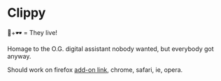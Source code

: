 Clippy
======

📎+🕶️ = They live!

Homage to the O.G. digital assistant nobody wanted, but everybody got anyway.

Should work on firefox [add-on link](https://addons.mozilla.org/en-US/firefox/addon/artificial-clippy/), chrome, safari, ie, opera.


